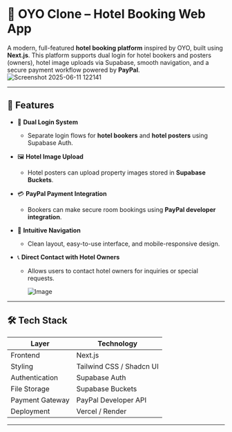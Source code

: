 # 🏨 OYO Clone – Hotel Booking Web App

A modern, full-featured **hotel booking platform** inspired by OYO, built using **Next.js**. This platform supports dual login for hotel bookers and posters (owners), hotel image uploads via Supabase, smooth navigation, and a secure payment workflow powered by **PayPal**.
![Screenshot 2025-06-11 122141](https://github.com/user-attachments/assets/2b50399c-edd2-433e-969d-cb3f73125c08)

---

## 🚀 Features

- 🔐 **Dual Login System**
  - Separate login flows for **hotel bookers** and **hotel posters** using Supabase Auth.

- 🖼️ **Hotel Image Upload**
  - Hotel posters can upload property images stored in **Supabase Buckets**.

- 💳 **PayPal Payment Integration**
  - Bookers can make secure room bookings using **PayPal developer integration**.

- 🧭 **Intuitive Navigation**
  - Clean layout, easy-to-use interface, and mobile-responsive design.

- 📞 **Direct Contact with Hotel Owners**
  - Allows users to contact hotel owners for inquiries or special requests.
 
    ![Image](https://github.com/user-attachments/assets/3e9b27cc-0b1c-46f3-8a43-dcbb19e05dc5)

---

## 🛠️ Tech Stack

| Layer        | Technology           |
|--------------|----------------------|
| Frontend     | Next.js              |
| Styling      | Tailwind CSS / Shadcn UI |
| Authentication | Supabase Auth    |
| File Storage | Supabase Buckets     |
| Payment Gateway | PayPal Developer API |
| Deployment   | Vercel / Render      |




---
